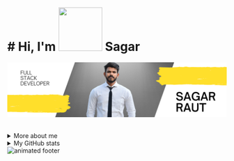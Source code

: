 
<h1>
  # Hi, I'm <img src="https://raw.githubusercontent.com/nixin72/nixin72/master/wave.gif" width="100" height="100">  Sagar

</h1>
<p align="left">
<img src="LOGO 1.png" alt="nametag" >
</p>
<br />

<!-- <h1>📖 About me</h1>

* 💻 Enthusiastic and dynamic “Full stack developer [MERN]” with hands-on experience in designing and developing web applications using a range of technologies and programming languages. 



* 🎓 I am a graduate from Priyadarshini college of engineering, Nagpur Maharashtra in 2020 -->


<details>
    <summary>More about me</summary>
    
 * 💻 Enthusiastic and dynamic “Full stack developer [MERN]” with hands-on experience in designing and developing web applications using a range of technologies and programming languages. 



* 🎓 I am a graduate from Priyadarshini college of engineering, Nagpur Maharashtra in 2020

    
</details>

<details>
    <summary>My GitHub stats</summary>
    <br />
    <p align="center">
        <img src="https://github-profile-trophy.vercel.app/?username=raut07sagar&theme=darkhub&margin-w=15" alt="Trophies GitHub" />
    </p>
    <p align="center">
        <img src="https://github-readme-stats.vercel.app/api?username=raut07sagar&theme=dark&show_icons=true&include_all_commits=true&locale=en" alt="General Statistics" />
    </p>
    <p align="center">
        <img src="https://github-readme-streak-stats.herokuapp.com/?user=raut07sagar&theme=dark" alt="Streak Stats" />
    </p>
    <p align="center">
        <img src="https://github-readme-stats.vercel.app/api/top-langs?username=raut07sagar&layout=compact&theme=dark&locale=en" alt="Techs used in projects" width="495px" />
    </p>
    <p align="center">
        <img src="https://activity-graph.herokuapp.com/graph?username=raut07sagar&theme=xcode&bg_color=151515" alt="Activity Graph" />
    </p>
</details>

<img src="./.github/assets/images/footer.gif" alt="animated footer" />
